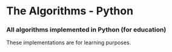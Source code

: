 # The Algorithms - Python


### All algorithms implemented in Python (for education)

These implementations are for learning purposes. 






